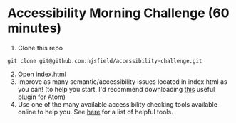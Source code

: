 # Accessibility Morning Challenge (60 minutes)

1. Clone this repo
```
git clone git@github.com:njsfield/accessibility-challenge.git
```
2. Open index.html
3. Improve as many semantic/accessibility issues located in index.html as you can! (to help you start, I'd recommend downloading [this](https://atom.io/packages/atom-beautify) useful plugin for Atom)
4. Use one of the many available accessibility checking tools available online to help you. See [here](https://github.com/jsms90/web-accessibility/blob/master/tools-that-can-help.md) for a list of helpful tools.

